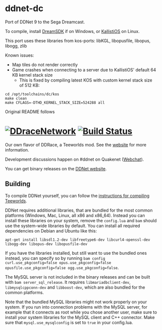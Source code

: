 # ddnet-dc

Port of DDNet 9 to the Sega Dreamcast.

To compile, install [DreamSDK](https://www.dreamsdk.org/) if on Windows, or [KallistiOS](http://gamedev.allusion.net/softprj/kos/setup-linux.php) on Linux.

This port uses these libraries from kos-ports: libKGL, libopusfile, libopus, libogg, zlib

Known issues:
* Map tiles do not render correctly
* Game crashes when connecting to a server due to KallistiOS' default 64 KB kernel stack size
  * This is fixed by compiling latest KOS with custom kernel stack size of 512 KB:
```
cd /opt/toolchains/dc/kos
make clean
make CFLAGS=-DTHD_KERNEL_STACK_SIZE=524288 all
```

Original README follows

[![DDraceNetwork](http://ddnet.tw/ddnet-small.png)](http://ddnet.tw) [![Build Status](https://circleci.com/gh/ddnet/ddnet/tree/master.png)](https://circleci.com/gh/ddnet/ddnet)
================================

Our own flavor of DDRace, a Teeworlds mod. See the [website](http://ddnet.tw) for more information.

Development discussions happen on #ddnet on Quakenet ([Webchat](http://webchat.quakenet.org/?channels=ddnet&uio=d4)).

You can get binary releases on the [DDNet website](http://ddnet.tw/downloads/).

Building
--------

To compile DDNet yourself, you can follow the [instructions for compiling Teeworlds](https://www.teeworlds.com/?page=docs&wiki=compiling_everything).

DDNet requires additional libraries, that are bundled for the most common platforms (Windows, Mac, Linux, all x86 and x86_64). Instead you can install these libraries on your system, remove the `config.lua` and `bam` should use the system-wide libraries by default. You can install all required dependencies on Debian and Ubuntu like this:

    apt-get install libsdl1.2-dev libfreetype6-dev libcurl4-openssl-dev libogg-dev libopus-dev libopusfile-dev

If you have the libraries installed, but still want to use the bundled ones instead, you can specify so by running `bam config curl.use_pkgconfig=false opus.use_pkgconfig=false opusfile.use_pkgconfig=false ogg.use_pkgconfig=false`.

The MySQL server is not included in the binary releases and can be built with `bam server_sql_release`. It requires `libmariadbclient-dev`, `libmysqlcppconn-dev` and `libboost-dev`, which are also bundled for the common platforms.

Note that the bundled MySQL libraries might not work properly on your system. If you run into connection problems with the MySQL server, for example that it connects as root while you chose another user, make sure to install your system libraries for the MySQL client and C++ connector. Make sure that `mysql.use_mysqlconfig` is set to `true` in your config.lua.
